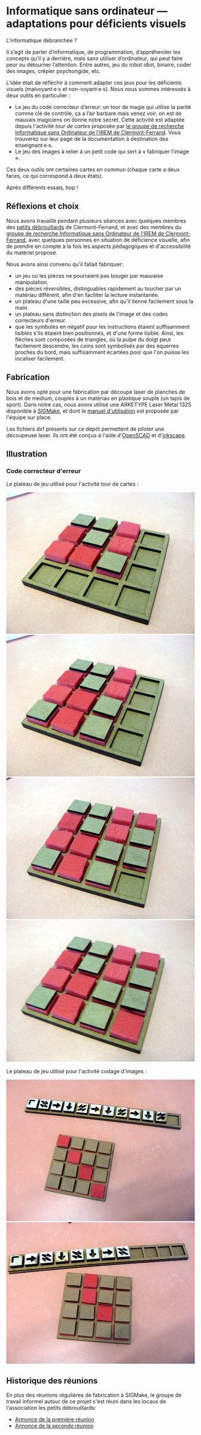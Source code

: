 # Informatique sans ordinateur — adaptations pour déficients visuels

L’informatique débranchée ?

Il s’agit de parler d’informatique, de programmation, d’appréhender les concepts qu’il y a derrière, mais sans utiliser d’ordinateur, qui peut faire peur ou détourner l’attention.
Entre autres, jeu du robot idiot, binaire, coder des images, crêpier psychorigide, etc.

L’idée était de réfléchir à comment adapter ces jeux pour les déficients visuels (malvoyant·e·s et non-voyant·e·s). Nous nous sommes intéressés à deux outils en particulier :

* Le jeu du code correcteur d’erreur: un tour de magie qui utilise la parité comme clé de contrôle, ça a l’air barbare mais venez voir, on est de mauvais magiciens on donne notre secret. Cette activité est adaptée depuis l'activité *tour de cartes* proposée par [le groupe de recherche Informatique sans Ordinateur de l'IREM de Clermont-Ferrand](http://www.irem.univ-bpclermont.fr/Informatique-sans-Ordinateur). Vous trouverez sur leur page de la documentation à destination des enseignant·e·s.
* Le jeu des images à relier à un petit code qui sert à « fabriquer l’image ».

Ces deux outils ont certaines cartes en commun (chaque carte a deux faces, ce qui correspond à deux états).

Après différents essais, hop !


## Réflexions et choix

Nous avons travaillé pendant plusieurs séances avec quelques membres des [petits débrouillards](http://lespetitsdebrouillards-aura.org/) de Clermont-Ferrand, et avec des membres du [groupe de recherche Informatique sans Ordinateur de l'IREM de Clermont-Ferrand](http://www.irem.univ-bpclermont.fr/Informatique-sans-Ordinateur), avec quelques personnes en situation de déficience visuelle, afin de prendre en compte à la fois les aspects pédagogiques et d'accessibilité du matériel proposé.

Nous avons ainsi convenu qu'il fallait fabriquer:

* un jeu où les pièces ne pourraient pas bouger par mauvaise manipulation.
* des pièces réversibles, distinguables rapidement au toucher par un matériau différent, afin d'en faciliter la lecture instantanée.
* un plateau d'une taille peu excessive, afin qu'il tienne facilement sous la main.
* un plateau sans distinction des pixels de l'image et des codes correcteurs d'erreur.
* que les symboles en négatif pour les instructions étaient suffisamment lisibles s'ils étaient bien positionnés, et d'une forme lisible. Ainsi, les flèches sont composées de triangles, où la pulpe du doigt peut facilement descendre, les coins sont symbolisés par des équerres proches du bord, mais suffisamment écartées pour que l'on puisse les localiser facilement.

## Fabrication 

Nous avons opté pour une fabrication par découpe laser de planches de bois et de medium, couplés à un matériau en plastique souple (un tapis de sport). Dans notre cas, nous avons utilisé une ARKETYPE Laser Métal 1325 disponible à [SIGMake](https://sigmake.jimdo.com/), et dont le [manuel d'utilisation](https://sigmake.jimdo.com/app/download/12741731136/D%C3%A9coupe+et+Gravure+laser.pdf?t=1512554719) est proposée par l'équipe sur place.

Les fichiers dxf présents sur ce dépôt permettent de piloter une découpeuse laser. Ils ont été conçus à l'aide d'[OpenSCAD](http://www.openscad.org/) et d'[inkscape](http://inkscape.fr/).

## Illustration

### Code correcteur d'erreur 

Le plateau de jeu utilisé pour l'activité tour de cartes :

![alt text](images/code-correcteur-erreur-1.jpg) ![alt text](images/code-correcteur-erreur-2.jpg) ![alt text](images/code-correcteur-erreur-3.jpg) ![alt text](images/code-correcteur-erreur-4.jpg)

Le plateau de jeu utilisé pour l'activité codage d'images :

![alt text](images/code-image-1.jpg) ![alt text](images/code-image-2.jpg)


## Historique des réunions

En plus des réunions régulières de fabrication à SIGMake, le groupe de travail informel autour de ce projet s'est réuni dans les locaux de l'association les petits débrouillards:

* [Annonce de la première réunion](http://lespetitsdebrouillards-aura.org/event/soiree-3n-informatique-debranchee-et-deficience-visuelle-1/)
* [Annonce de la seconde réunion](http://lespetitsdebrouillards-aura.org/event/soiree-3n-informatique-debranchee-et-deficience-visuelle-2/)
